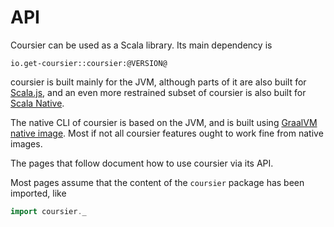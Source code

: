 # API

Coursier can be used as a Scala library. Its main dependency is
```
io.get-coursier::coursier:@VERSION@
```

coursier is built mainly for the JVM, although parts of it are also built for
[Scala.js](https://github.com/scala-js/scala-js),
and an even more restrained subset of coursier is also built for
[Scala Native](https://github.com/scala-native/scala-native).

The native CLI of coursier is based on the JVM, and is built using
[GraalVM native image](https://www.graalvm.org/latest/reference-manual/native-image/).
Most if not all coursier features ought to work fine from native images.

The pages that follow document how to use coursier via its API.

Most pages assume that the content of the `coursier` package has been imported,
like
```scala mdoc:silent
import coursier._
```
